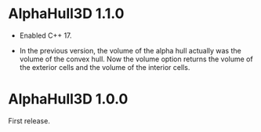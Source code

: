 # AlphaHull3D 1.1.0

* Enabled C++ 17.

* In the previous version, the volume of the alpha hull actually was the volume 
of the convex hull. Now the volume option returns the volume of the exterior 
cells and the volume of the interior cells.


# AlphaHull3D 1.0.0

First release.
